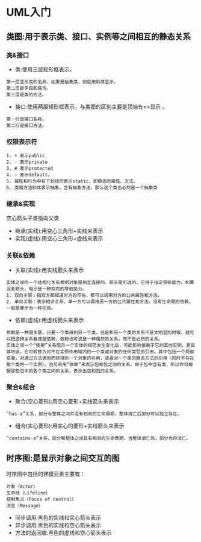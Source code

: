 # UML入门

## 类图:用于表示类、接口、实例等之间相互的静态关系
### 类&接口
* 类:使用三层矩形框表示。
```
第一层显示类的名称，如果是抽象类，则就用斜体显示。
第二层是字段和属性。
第三层是类的方法。
```
* 接口:使用两层矩形框表示，与类图的区别主要是顶端有<>显示 。
```
第一行是接口名称。
第二行是接口方法。
```
### 权限表示符
```
1. + 表示public
2. - 表示private
3. # 表示protected
4. ~ 表示default。
5. 属性和行为中有下划线的表示static，即静态的属性、方法。
6. 类和方法斜体表示抽象，含有抽象方法，那么这个类也必然是一个抽象类
```
### 继承&实现
空心箭头子类指向父类
* 继承(实线):用空心三角形+实线来表示
* 实现(虚线):用空心三角形+虚线来表示
### 关联&依赖
* 关联(实线):用实线箭头来表示
```
实体之间的一个结构化关系表明对象是相互连接的。箭头是可选的，它用于指定导航能力。如果没有箭头，暗示是一种双向的导航能力。
1. 双向关联：指双方都知道对方的存在，都可以调用对方的公共属性和方法。
2. 单向关联：表示相识关系，单一方可以调用另一方的公共属性和方法。没有生命期的依赖。一般是表示为一种引用。
```
* 依赖(虚线):用虚线箭头来表示
```
依赖是一种弱关联，只要一个类用到另一个类，但是和另一个类的关系不是太明显的时候，就可以把这种关系看成是依赖，依赖也可说是一种偶然的关系，而不是必然的关系。
实体之间一个“使用”关系暗示一个实体的规范发生变化后，可能影响依赖于它的其他实例。更具体地说，它可转换为对不在实例作用域内的一个类或对象的任何类型的引用。其中包括一个局部变量，对通过方法调用而获得的一个对象的引用，或者对一个类的静态方法的引用（同时不存在那个类的一个实例）。也可利用“依赖”来表示包和包之间的关系。由于包中含有类，所以你可根据那些包中的各个类之间的关系，表示出包和包的关系。
```
### 聚合&组合
* 聚合(空心菱形):用空心菱形+实线箭头来表示
```
“has-a”关系，部分与整体之间并没有相同的生命周期，整体消亡后部分可以独立存在。
```
* 组合(实心菱形):用实心的菱形+实线箭头来表示
```
“contains-a”关系，部分和整体之间具有相同的生命周期，当整体消亡后，部分也将消亡。
```
## 时序图:是显示对象之间交互的图
时序图中包括的建模元素主要有：
```
对象（Actor）
生命线（Lifeline）
控制焦点（Focus of control）
消息（Message）
```
* 同步调用:黑色的实线和实心箭头表示
* 异步调用:黑色的实线和空心箭头表示
* 方法的返回值:黑色的虚线和空心箭头表示